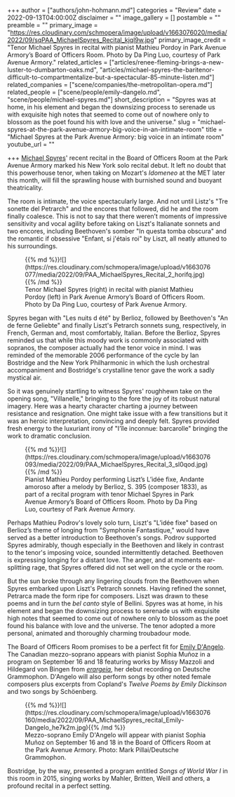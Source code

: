 +++
author = ["authors/john-hohmann.md"]
categories = "Review"
date = 2022-09-13T04:00:00Z
disclaimer = ""
image_gallery = []
postamble = ""
preamble = ""
primary_image = "https://res.cloudinary.com/schmopera/image/upload/v1663076020/media/2022/09/sqPAA_MichaelSpyres_Recital_kjql9w.jpg"
primary_image_credit = "Tenor Michael Spyres in recital with pianist Mathieu Pordoy in Park Avenue Armory’s Board of Officers Room. Photo by Da Ping Luo, courtesy of Park Avenue Armory."
related_articles = ["articles/renee-fleming-brings-a-new-luster-to-dumbarton-oaks.md", "articles/michael-spyres-the-baritenor-difficult-to-compartmentalize-but-a-spectacular-85-minute-listen.md"]
related_companies = ["scene/companies/the-metropolitan-opera.md"]
related_people = ["scene/people/emily-dangelo.md", "scene/people/michael-spyres.md"]
short_description = "Spyres was at home, in his element and began the downsizing process to serenade us with exquisite high notes that seemed to come out of nowhere only to blossom as the poet found his with love and the universe."
slug = "michael-spyres-at-the-park-avenue-armory-big-voice-in-an-intimate-room"
title = "Michael Spyres at the Park Avenue Armory: big voice in an intimate room"
youtube_url = ""

+++
[Michael Spyres](/scene/people/michael-spyres/)' recent recital in the Board of Officers Room at the Park Avenue Armory marked his New York solo recital debut. It left no doubt that this powerhouse tenor, when taking on Mozart's _Idomeneo_ at the MET later this month, will fill the sprawling house with burnished sound and buoyant theatricality.

The room is intimate, the voice spectacularly large. And not until Listz's "Tre sonette del Petrarch" and the encores that followed, did he and the room finally coalesce. This is not to say that there weren’t moments of impressive sensitivity and vocal agility before taking on Liszt's Italianate sonnets and two encores, including Beethoven's somber "In questa tomba obscura" and the romantic if obsessive "Enfant, si j'étais roi" by Liszt, all neatly attuned to his surroundings.

<figure data-type="image">{{% md %}}![](https://res.cloudinary.com/schmopera/image/upload/v1663076077/media/2022/09/PAA_MichaelSpyres_Recital_2_horifq.jpg){{% /md %}}

<figcaption>Tenor Michael Spyres (right) in recital with pianist Mathieu Pordoy (left) in Park Avenue Armory’s Board of Officers Room. Photo by Da Ping Luo, courtesy of Park Avenue Armory.</figcaption>  
</figure>

Spyres began with "Les nuits d été" by Berlioz, followed by Beethoven's "An de ferne Geliebte" and finally Liszt's Petrarch sonnets sung, respectively, in French, German and, most comfortably, Italian. Before the Berlioz, Spyres reminded us that while this moody work is commonly associated with sopranos, the composer actually had the tenor voice in mind. I was reminded of the memorable 2006 performance of the cycle by Ian Bostridge and the New York Philharmonic in which the lush orchestral accompaniment and Bostridge's crystalline tenor gave the work a sadly mystical air.

So it was genuinely startling to witness Spyres' roughhewn take on the opening song, "Villanelle," bringing to the fore the joy of its robust natural imagery. Here was a hearty character charting a journey between resistance and resignation. One might take issue with a few transitions but it was an heroic interpretation, convincing and deeply felt. Spyres provided fresh energy to the luxuriant irony of "I’île inconnue: barcarolle" bringing the work to dramatic conclusion.

<figure data-type="image">{{% md %}}![](https://res.cloudinary.com/schmopera/image/upload/v1663076093/media/2022/09/PAA_MichaelSpyres_Recital_3_sl0qod.jpg){{% /md %}}

<figcaption>Pianist Mathieu Pordoy performing Liszt’s L’idée fixe, Andante amoroso after a melody by Berlioz, S. 395 (composer 1833), as part of a recital program with tenor Michael Spyres in Park Avenue Armory’s Board of Officers Room. Photo by Da Ping Luo, courtesy of Park Avenue Armory.</figcaption>  
</figure>

Perhaps Mathieu Podrov's lovely solo turn, Liszt's "L’idée fixe" based on Berlioz’s theme of longing from "Symphonie Fantastique," would have served as a better introduction to Beethoven's songs. Podrov supported Spyres admirably, though especially in the Beethoven and likely in contrast to the tenor's imposing voice, sounded intermittently detached. Beethoven is expressing longing for a distant love. The anger, and at moments ear-splitting rage, that Spyres offered did not set well on the cycle or the room.

But the sun broke through any lingering clouds from the Beethoven when Spyres embarked upon Liszt's Petrarch sonnets. Having refined the sonnet, Petrarca made the form ripe for composers. Liszt was drawn to these poems and in turn the _bel canto_ style of Bellini. Spyres was at home, in his element and began the downsizing process to serenade us with exquisite high notes that seemed to come out of nowhere only to blossom as the poet found his balance with love and the universe. The tenor adopted a more personal, animated and thoroughly charming troubadour mode. 

The Board of Officers Room promises to be a perfect fit for [Emily D'Angelo](/scene/people/emily-dangelo/). The Canadian mezzo-soprano appears with pianist Sophia Muñoz in a program on September 16 and 18 featuring works by Missy Mazzoli and Hildegard von Bingen from [_erargeia_](https://www.deutschegrammophon.com/en/catalogue/products/enargeia-emily-dangelo-12353), her debut recording on Deutsche Grammophon. D'Angelo will also perform songs by other noted female composers plus excerpts from Copland's _Twelve Poems by Emily Dickinson_ and two songs by Schöenberg.

<figure data-type="image">{{% md %}}![](https://res.cloudinary.com/schmopera/image/upload/v1663076160/media/2022/09/PAA_MichaelSpyres_recital_Emily-Dangelo_he7k2m.jpg){{% /md %}}

<figcaption>Mezzo-soprano Emily D'Angelo will appear with pianist Sophia Muñoz on September 16 and 18 in the Board of Officers Room at the Park Avenue Armory. Photo: Mark Pillai/Deutsche Grammophon.</figcaption>  
</figure>

Bostridge, by the way, presented a program entitled _Songs of World War I_ in this room in 2015, singing works by Mahler, Britten, Weill and others, a profound recital in a perfect setting.